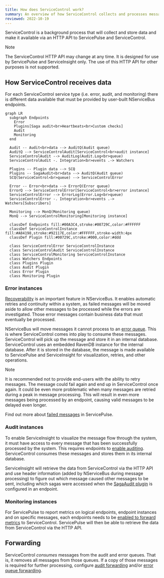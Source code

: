 ```yaml
---
title: How does ServiceControl work?
summary: An overview of how ServiceControl collects and processes messages and data from an NServiceBus system
reviewed: 2022-10-19
---
```


ServiceControl is a background process that will collect and store data and make it available via an HTTP API to ServicePulse and ServiceControl.

> [!NOTE]
> The ServiceControl HTTP API may change at any time. It is designed for use by ServicePulse and ServiceInsight only. The use of this HTTP API for other purposes is not supported.

## How ServiceControl receives data

For each ServiceControl service type (i.e. error, audit, and monitoring) there is different data available that must be provided by user-built NServiceBus endpoints.

```mermaid
graph LR
  subgraph Endpoints
    Error
    Plugins[Saga audit<br>Heartbeats<br>Custom checks]
    Audit
    Monitoring
  end

  Audit -- Audit<br>data --> AuditQ(Audit queue)
  AuditQ --> ServiceControlAudit[ServiceControl<br>audit instance]
  ServiceControlAudit --> AuditLog(Audit.Log<br>queue)
  ServiceControlAudit -. Integration<br>events .-> Watchers

  Plugins -- Plugin data --> SCQ
  Plugins -- SagaAudit<br>data --> AuditQ(Audit queue)
  SCQ(ServiceControl<br>queue) --> ServiceControlError

  Error -- Error<br>data --> ErrorQ(Error queue)
  ErrorQ --> ServiceControlError[ServiceControl<br>error instance]
  ServiceControlError --> ErrorLog(Error.Log<br>queue)
  ServiceControlError -. Integration<br>events .-> Watchers[Subscribers]

  Monitoring --> MonQ(Monitoring queue)
  MonQ --> ServiceControlMonitoring[Monitoring instance]

  classDef Endpoints fill:#00A3C4,stroke:#00729C,color:#FFFFFF
  classDef ServiceControlInstance fill:#A84198,stroke:#92117E,color:#FFFFFF,stroke-width:4px
  classDef Plugin fill:#00729C,stroke:#000,color:#ddd

  class ServiceControlError ServiceControlInstance
  class ServiceControlAudit ServiceControlInstance
  class ServiceControlMonitoring ServiceControlInstance
  class Watchers Endpoints
  class Plugins Plugin
  class Audit Plugin
  class Error Plugin
  class Monitoring Plugin
```

### Error instances

[Recoverability](/nservicebus/recoverability/) is an important feature in NServiceBus. It enables automatic retries and continuity within a system, as failed messages will be moved aside to allow other messages to be processed while the errors are investigated. Those error messages contain business data that must eventually be processed.

NServiceBus will move messages it cannot process to an [error queue](/nservicebus/recoverability/#fault-handling). This is where ServiceControl comes into play to consume these messages. ServiceControl will pick up the message and store it in an internal database. ServiceControl uses an embedded RavenDB instance for the internal database. After it is stored in the database, the message is made available to ServicePulse and ServiceInsight for visualization, retries, and other operations.

> [!NOTE]
> It is recommended not to provide end-users with the ability to retry messages. The message could fail again and end up in ServiceControl once again. It could be even more problematic when many messages are retried during a peak in message processing. This will result in even more messages being processed by an endpoint, causing valid messages to be delayed even longer.

Find out more about [failed messages](/servicepulse/intro-failed-messages.md) in ServicePulse.

### Audit instances

To enable ServiceInsight to visualize the message flow through the system, it must have access to every message that has been successfully processed by the system. This requires endpoints to [enable auditing](/nservicebus/operations/auditing.md). ServiceControl consumes these messages and stores them in its internal database.

ServiceInsight will retrieve the data from ServiceControl via the HTTP API and use header information (added by NServiceBus during message processing) to figure out which message caused other messages to be sent, including which sagas were accessed when the [SagaAudit plugin](/nservicebus/sagas/saga-audit.md) is configured in an endpoint.

### Monitoring instances

For ServicePulse to report metrics on logical endpoints, endpoint instances and on specific messages, each endpoints needs to be [enabled to forward metrics](/monitoring/metrics/install-plugin.md) to ServiceControl. ServicePulse will then be able to retrieve the data from ServiceControl via the HTTP API.

## Forwarding

ServiceControl _consumes_ messages from the audit and error queues. That is, it removes all messages from those queues. If a copy of those messages is required for further processing, configure [audit forwarding](/servicecontrol/audit-instances/configuration.md#transport-servicecontrol-auditforwardauditmessages) and/or [error queue forwarding](/servicecontrol/servicecontrol-instances/configuration.md#transport-servicecontrolforwarderrormessages).

